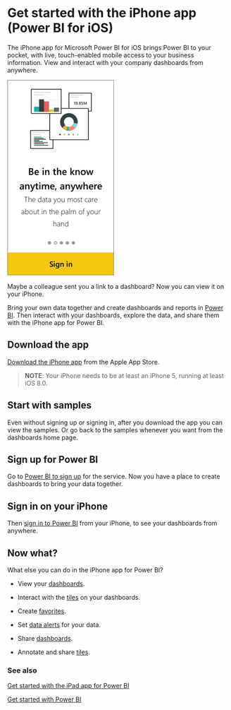 <properties 
   pageTitle="Get started with the iPhone app"
   description="Get started with the iPhone app (Power BI for iOS)"
   services="powerbi" 
   documentationCenter="" 
   authors="maggiesMSFT" 
   manager="mblythe" 
   editor=""
   tags=""/>
 
<tags
   ms.service="powerbi"
   ms.devlang="NA"
   ms.topic="article"
   ms.tgt_pltfrm="NA"
   ms.workload="powerbi"
   ms.date="11/20/2015"
   ms.author="maggies"/>

# Get started with the iPhone app (Power BI for iOS)

The iPhone app for Microsoft Power BI for iOS brings Power BI to your pocket, with live, touch-enabled mobile access to your business information. View and interact with your company dashboards from anywhere.

![](media/powerbi-mobile-iphone-app-get-started/PBI_iPhoneSignIn.png)

Maybe a colleague sent you a link to a dashboard? Now you can view it on your iPhone.

Bring your own data together and create dashboards and reports in [Power BI](http://go.microsoft.com/fwlink/?LinkID=513879 "Power BI to sign up"). Then interact with your dashboards, explore the data, and share them with the iPhone app for Power BI.

## Download the app

[Download the iPhone app](http://go.microsoft.com/fwlink/?LinkId=522062 "Download the iPhone app") from the Apple App Store.

>**NOTE**: Your iPhone needs to be at least an iPhone 5, running at least iOS 8.0.

## Start with samples

Even without signing up or signing in, after you download the app you can view the samples. Or go back to the samples whenever you want from the dashboards home page.

## Sign up for Power BI

Go to [Power BI to sign up](http://go.microsoft.com/fwlink/?LinkID=513879 "Power BI to sign up") for the service. Now you have a place to create dashboards to bring your data together.

## Sign in on your iPhone

Then [sign in to Power BI](http://go.microsoft.com/fwlink/?LinkId=522061 "sign in to Power BI") from your iPhone, to see your dashboards from anywhere.

## Now what?

What else you can do in the iPhone app for Power BI?

-   View your [dashboards](powerbi-mobile-dashboards-in-the-iphone-app.md).

-   Interact with the [tiles](powerbi-mobile-tiles-in-the-iphone-app.md) on your dashboards.

-   Create [favorites](powerbi-mobile-favorites-in-the-iphone-app.md).

-   Set [data alerts](powerbi-mobile-set-data-alerts-in-the-iphone-app.md) for your data.

-   Share [dashboards](powerbi-mobile-share-a-dashboard-from-the-iphone-app.md).

-   Annotate and share [tiles](powerbi-mobile-annotate-and-share-a-tile-from-the-iphone-app.md).

### See also

[Get started with the iPad app for Power BI](powerbi-mobile-iphone-app-get-started.md)

[Get started with Power BI](powerbi-service-get-started.md)
